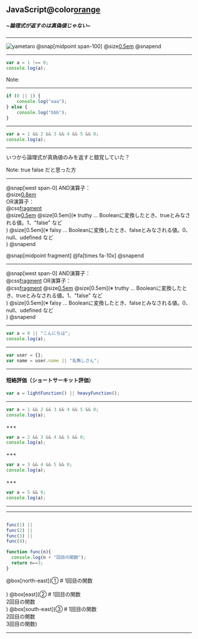 ## JavaScript@color[orange](再入門)
##### ~論理式が返すのは真偽値じゃない~
---

![yametaro](https://qiita-image-store.s3.amazonaws.com/0/295452/profile-images/1554676443)
@snap[midpoint span-100]
@size[0.5em]([3歳娘<br/>「いつから論理式が真偽値のみを返すと錯覚していた？」](https://qiita.com/Yametaro/items/17f9b2baa67440b8664a))
@snapend

---
```javascript
var a = 1 !== 0;
console.log(a);
```
Note:


---
```javascript
if (0 || 1) {
    console.log("aaa");
} else {
    console.log("bbb");
}
```
---
```javascript
var a = 1 && 2 && 3 && 4 && 5 && 0;
console.log(a);
```
---
いつから論理式が真偽値のみを返すと錯覚していた？

Note:
true false だと思った方

---
@snap[west span-0]
AND演算子：</br>
@size[0.8em](　左右の値どちらもtruthyなら、trueを返す。)</br>
OR演算子：</br>
@css[fragment](　左右の値どちらかがtruthyなら、trueを返す。)</br>
@size[0.5em](</br>)
@size[0.5em](※ truthy ... Booleanに変換したとき、trueとみなされる値。1、"false" など</br>)
@size[0.5em](※ falsy ... Booleanに変換したとき、falseとみなされる値。0、null、udefined など</br>)
@snapend

@snap[midpoint fragment]
@fa[times fa-10x]
@snapend

---
@snap[west span-0]
AND演算子：</br>
@css[fragment](　左の値がfalsyなら左の値、truthyなら右の値を返す。</br>)
OR演算子：</br>
@css[fragment](　左の値がtruthyなら左の値、falsyなら右の値を返す。</br>)
@size[0.5em](</br>)
@size[0.5em](※ truthy ... Booleanに変換したとき、trueとみなされる値。1、"false" など</br>)
@size[0.5em](※ falsy ... Booleanに変換したとき、falseとみなされる値。0、null、udefined など</br>)
@snapend

---
```javascript
var a = 0 || "こんにちは";
console.log(a);
```


---
```javascript
var user = {};
var name = user.name || "名無しさん";
```
---
#### 短絡評価（ショートサーキット評価）
```javascript
var a = lightFunction() || heavyFunction();
```
---

```javascript
var a = 1 && 2 && 3 && 4 && 5 && 0;
console.log(a);
```
+++
```javascript
var a = 2 && 3 && 4 && 5 && 0;
console.log(a);
```

+++
```javascript
var a = 3 && 4 && 5 && 0;
console.log(a);
```

+++
```javascript
var a = 5 && 0;
console.log(a);
```

---

---

```javascript

func(1) ||
func(2) ||
func(3) ||
func(4);

function func(n){
  console.log(n + "回目の関数");
  return n==3;
}
```
@box[north-east](① # 1回目の関数</br></br>)
@box[east](② # 1回目の関数</br>2回目の関数</br>)
@box[south-east](③ # 1回目の関数</br>2回目の関数</br>3回目の関数)

---

```

```

